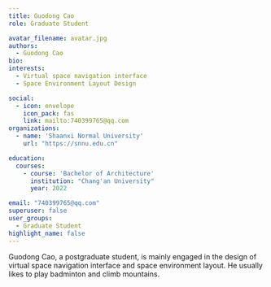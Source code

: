 ```yaml
---
title: Guodong Cao
role: Graduate Student

avatar_filename: avatar.jpg
authors:
  - Guodong Cao
bio: 
interests:
  - Virtual space navigation interface
  - Space Environment Layout Design

social:
  - icon: envelope
    icon_pack: fas
    link: mailto:740399765@qq.com
organizations:
  - name: 'Shaanxi Normal University'
    url: "https://snnu.edu.cn"

education:
  courses:
    - course: 'Bachelor of Architecture'
      institution: "Chang'an University"
      year: 2022

email: "740399765@qq.com"
superuser: false
user_groups:
  - Graduate Student
highlight_name: false
---
```


Guodong Cao, a postgraduate student, is mainly engaged in the design of virtual space navigation interface and space environment layout. He usually likes to play badminton and climb mountains.